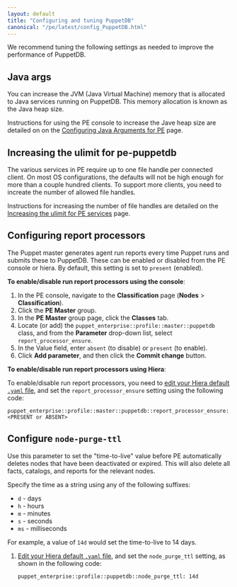```yaml
---
layout: default
title: "Configuring and tuning PuppetDB"
canonical: "/pe/latest/config_PuppetDB.html"
---
```


We recommend tuning the following settings as needed to improve the performance of PuppetDB.

## Java args

You can increase the JVM (Java Virtual Machine) memory that is allocated to Java services running on PuppetDB. This memory allocation is known as the Java heap size.

Instructions for using the PE console to increase the Jave heap size are detailed on on the [Configuring Java Arguments for PE](./config_java_args.html#pe-console-service) page.

## Increasing the ulimit for pe-puppetdb

The various services in PE require up to one file handle per connected client. On most OS configurations, the defaults will not be high enough for more than a couple hundred clients. To support more clients, you need to increate the number of allowed file handles.

Instructions for increasing the number of file handles are detailed on the [Increasing the ulimit for PE services](./config_ulimit.html) page.

## Configuring report processors

The Puppet master generates agent run reports every time Puppet runs and submits these to PuppetDB. These can be enabled or disabled from the PE console or hiera. By default, this setting is set to `present` (enabled).

**To enable/disable run report processors using the console**:

1. In the PE console, navigate to the **Classification** page (**Nodes** > **Classification**).
2. Click the **PE Master** group.
3. In the **PE Master** group page, click the **Classes** tab.
4. Locate (or add) the `puppet_enterprise::profile::master::puppetdb` class, and from the **Parameter** drop-down list, select `report_processor_ensure`.
5. In the Value field, enter `absent` (to disable) or `present` (to enable).
6. Click **Add parameter**, and then click the **Commit change** button.

**To enable/disable run report processors using Hiera**:

To enable/disable run report processors, you need to [edit your Hiera default `.yaml` file](./config_intro.html#configure-settings-with-hiera), and set the `report_processor_ensure` setting using the following code:

	puppet_enterprise::profile::master::puppetdb::report_processor_ensure: <PRESENT or ABSENT>

## Configure `node-purge-ttl`

Use this parameter to set the "time-to-live" value before PE automatically deletes nodes that have been deactivated or expired. This will also delete all facts, catalogs, and reports for the relevant nodes. 

Specify the time as a string using any of the following suffixes:

- `d`  - days
- `h`  - hours
- `m`  - minutes
- `s`  - seconds
- `ms` - milliseconds

For example, a value of `14d` would set the time-to-live to 14 days.

1. [Edit your Hiera default `.yaml` file](./config_intro.html#configure-settings-with-hiera), and set the `node_purge_ttl` setting, as shown in the following code:

   ~~~
   puppet_enterprise::profile::puppetdb::node_purge_ttl: 14d
   ~~~
